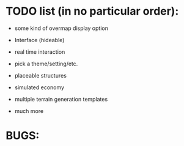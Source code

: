 # TODO list (in no particular order):

* some kind of overmap display option
* Interface (hideable)
* real time interaction

* pick a theme/setting/etc.
* placeable structures
* simulated economy

* multiple terrain generation templates

* much more

# BUGS:

